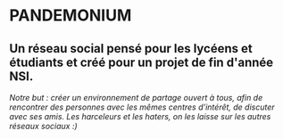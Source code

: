 # PANDEMONIUM
## Un réseau social pensé pour les lycéens et étudiants et créé pour un projet de fin d'année NSI.

*Notre but : créer un environnement de partage ouvert à tous, afin de rencontrer des personnes avec les mêmes centres d'intérêt, de discuter avec ses amis. Les harceleurs et les haters, on les laisse sur les autres réseaux sociaux :)*